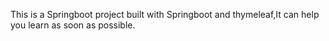 This is a Springboot project built with Springboot and thymeleaf,It can help you learn as soon as possible.
